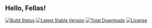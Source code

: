 ## Hello, Fellas!

[![Build Status](https://travis-ci.com/kingmaster772/php-database-connector.svg?branch=master)](https://travis-ci.com/kingmaster772/php-database-connector)
[![Latest Stable Version](https://poser.pugx.org/kingmaster772/php-database-connector/v/stable)](https://packagist.org/packages/kingmaster772/php-database-connector)
[![Total Downloads](https://poser.pugx.org/kingmaster772/php-database-connector/downloads)](https://packagist.org/packages/kingmaster772/php-database-connector)
[![License](https://poser.pugx.org/kingmaster772/php-database-connector/license)](https://packagist.org/packages/kingmaster772/php-database-connector)